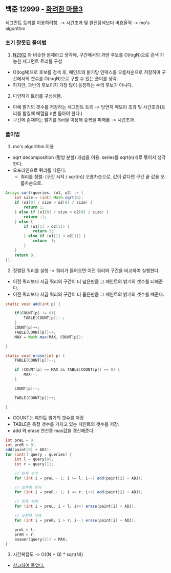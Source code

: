 ## 백준 12999 - [화려한 마을3](https://www.acmicpc.net/problem/12999)


세그먼트 트리를 이용하려함. -> 시간초과 및 완전탐색보다 비효율적 -> mo's algorithm

### 초기 잘못된 풀이법

1. [N2912](../n2912) 와 비슷한 문제라고 생각해, 구간에서의 과반 후보를 O(logN)으로 검색 가능한 세그먼트 트리를 구성
- O(logN)으로 후보를 검색 후, 페인트의 밝기당 인덱스를 오름차순으로 저장하여 구간에서의 갯수를 O(logN)으로 구할 수 있는 풀이를 생각.
- 하지만, 과반의 후보이지 가장 많이 등장하는 수의 후보가 아니다.

2. 다양하게 트리를 구성해봄.
- 아예 밝기의 갯수를 저장하는 세그먼트 트리 -> 당연히 메모리 초과 및 시간초과(트리를 합칠때 배열을 n번 돌아야 한다.)
- 구간에 존재하는 밝기를 Set을 이용해 중복을 피해봄 -> 시간초과. 


### 풀이법

1. mo's algorithm 이용
- sqrt decomposition (평방 분할) 개념을 이용. series를 sqrt(n)개로 묶어서 생각한다.
- 오프라인으로 쿼리를 다룬다.
  - 쿼리를 정렬: (구간 시작 / sqrt(n)) 오름차순으로, 값이 같다면 구간 끝 값을 오름차순으로.

~~~JAVA
Arrays.sort(queries, (o1, o2) -> {
    int size = (int) Math.sqrt(n);
    if (o1[0] / size > o2[0] / size) {
        return 1;
    } else if (o1[0] / size < o2[0] / size) {
        return -1;
    } else {
        if (o1[1] > o2[1]) {
            return 1;
        } else if (o1[1] < o2[1]) {
            return -1;
        }
    }
    return 0;
});
~~~

2. 정렬된 쿼리를 실행 -> 쿼리가 들어오면 이전 쿼리와 구간을 비교하여 실행한다.

- 이전 쿼리보다 지금 쿼리의 구간이 더 넓은만큼 그 페인트의 밝기의 갯수를 더해준다.
- 이전 쿼리보다 지금 쿼리의 구간이 더 좁은만큼 그 페인트의 밝기의 갯수를 빼준다.

~~~JAVA
static void add(int p) {

    if(COUNT[p] != 0){
        TABLE[COUNT[p]]--;
    }
    COUNT[p]++;
    TABLE[COUNT[p]]++;
    MAX = Math.max(MAX, COUNT[p]);

}

static void erase(int p) {
    TABLE[COUNT[p]]--;

    if (COUNT[p] == MAX && TABLE[COUNT[p]] == 0) {
        MAX--;
    }

    COUNT[p]--;

    TABLE[COUNT[p]]++;

}
~~~

- COUNT는 페인트 밝기의 갯수를 저장
- TABLE은 특정 갯수를 가지고 있는 페인트의 갯수를 저장.
- add 와 erase 연산중 max값을 갱신해준다. 


~~~JAVA
int preL = 0;
int preR = 0;
add(paint[0] + ADJ);
for (int[] query : queries) {
    int l = query[0];
    int r = query[1];

    // 왼쪽 추가
    for (int i = preL - 1; i >= l; i--) add(paint[i] + ADJ);

    // 오른쪽 추가
    for (int i = preR + 1; i <= r; i++) add(paint[i] + ADJ);

    // 왼쪽 삭제
    for (int i = preL; i < l; i++) erase(paint[i] + ADJ);

    // 오른쪽 삭제
    for (int i = preR; i > r; i--) erase(paint[i] + ADJ);

    preL = l;
    preR = r;
    answer[query[2]] = MAX;
}
~~~

3. 시간복잡도 -> O((N + Q) * sqrt(N))
- [참고하여 풀었다.](https://www.weeklyps.com/entry/%EB%AA%A8%EC%8A%A4-%EC%95%8C%EA%B3%A0%EB%A6%AC%EC%A6%98-Mos-algorithm)